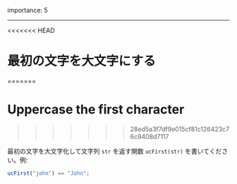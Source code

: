 importance: 5

---

<<<<<<< HEAD
# 最初の文字を大文字にする
=======
# Uppercase the first character
>>>>>>> 28ed5a3f7df9e015cf81c126423c76c9408d7117

最初の文字を大文字化して文字列 `str` を返す関数 `ucFirst(str)` を書いてください。例:

```js
ucFirst("john") == "John";
```

